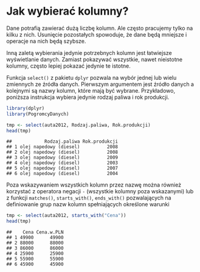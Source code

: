 # Jak wybierać kolumny?

Dane potrafią zawierać dużą liczbę kolumn. Ale często pracujemy tylko na kilku z nich. Usunięcie pozostałych spowoduje, że dane będą mniejsze i operacje na nich będą szybsze.

Inną zaletą wybierania jedynie potrzebnych kolumn jest łatwiejsze wyświetlanie danych. Zamiast pokazywać wszystkie, nawet nieistotne kolumny, często lepiej pokazać jedynie te istotne.

Funkcja `select()` z pakietu `dplyr` pozwala na wybór jednej lub wielu zmiennych ze źródła danych. Pierwszym argumentem jest źródło danych a kolejnymi są nazwy kolumn, które mają być wybrane.
Przykładowo, poniższa instrukcja wybiera jedynie rodzaj paliwa i rok produkcji.


```r
library(dplyr)
library(PogromcyDanych)

tmp <- select(auta2012, Rodzaj.paliwa, Rok.produkcji)
head(tmp)
```

```
##            Rodzaj.paliwa Rok.produkcji
## 1 olej napedowy (diesel)          2008
## 2 olej napedowy (diesel)          2008
## 3 olej napedowy (diesel)          2009
## 4 olej napedowy (diesel)          2003
## 5 olej napedowy (diesel)          2007
## 6 olej napedowy (diesel)          2004
```

Poza wskazywaniem wszystkich kolumn przez nazwę można również korzystać z operatora negacji `-` (wszystkie kolumny poza wskazanymi) lub z funkcji `matches()`, `starts_with()`, `ends_with()` pozwalających na definiowanie grup nazw kolumn spełniających określone warunki


```r
tmp <- select(auta2012, starts_with("Cena"))
head(tmp)
```

```
##    Cena Cena.w.PLN
## 1 49900      49900
## 2 88000      88000
## 3 86000      86000
## 4 25900      25900
## 5 55900      55900
## 6 45900      45900
```


